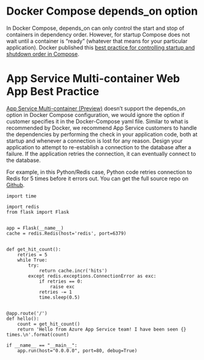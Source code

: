 # Docker Compose depends_on option

In Docker Compose, depends_on can only control the start and stop of containers in dependency order. However, for startup Compose does not wait until a container is “ready” (whatever that means for your particular application). Docker published this [best practice for controlling startup and shutdown order in Compose](https://docs.docker.com/compose/startup-order/).

# App Service Multi-container Web App Best Practice 
[App Service Multi-container (Preview)](https://blogs.msdn.microsoft.com/appserviceteam/2018/05/07/multi-container/) doesn’t support the depends_on option in Docker Compose configuration, we would ignore the option if customer specifies it in the Docker-Compose yaml file. Similar to what is recommended by Docker, we recommend App Service customers to handle the dependencies by performing the check in your application code, both at startup and whenever a connection is lost for any reason. Design your application to attempt to re-establish a connection to the database after a failure. If the application retries the connection, it can eventually connect to the database. 

For example, in this Python/Redis case, Python code retries connection to Redis for 5 times before it errors out. You can get the full source repo on [Github](https://github.com/yiliaomsft/compose-redis).  
```
import time

import redis
from flask import Flask


app = Flask(__name__)
cache = redis.Redis(host='redis', port=6379)


def get_hit_count():
    retries = 5
    while True:
        try:
            return cache.incr('hits')
        except redis.exceptions.ConnectionError as exc:
            if retries == 0:
                raise exc
            retries -= 1
            time.sleep(0.5)


@app.route('/')
def hello():
    count = get_hit_count()
    return 'Hello from Azure App Service team! I have been seen {} times.\n'.format(count)

if __name__ == "__main__":
    app.run(host="0.0.0.0", port=80, debug=True) 
```
